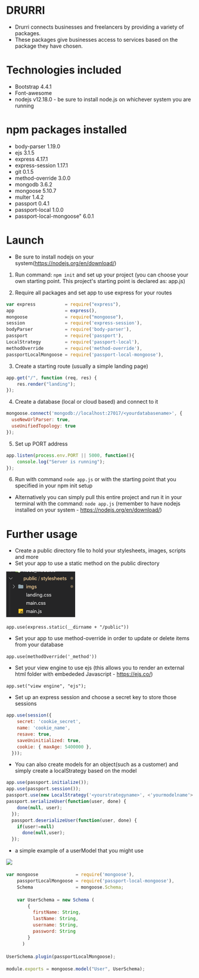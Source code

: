 # DRURRI

-   Drurri connects businesses and freelancers by providing a variety of
    packages.
-   These packages give businesses access to services based on the package they
    have chosen.

# Technologies included

-   Bootstrap 4.4.1
-   Font-awesome
-   nodejs v12.18.0 - be sure to install node.js on whichever system you are
    running

# npm packages installed

-   body-parser 1.19.0
-   ejs 3.1.5
-   express 4.17.1
-   express-session 1.17.1
-   git 0.1.5
-   method-override 3.0.0
-   mongodb 3.6.2
-   mongoose 5.10.7
-   multer 1.4.2
-   passport 0.4.1
-   passport-local 1.0.0
-   passport-local-mongoose" 6.0.1

# Launch

-   Be sure to install nodejs on your system(https://nodejs.org/en/download/)

1. Run command: `npm init` and set up your project (you can choose your own
   starting point. This project's starting point is declared as: app.js)

2. Require all packages and set app to use express for your routes

```javascript
var express           = require("express"),
app                   = express(),
mongoose              = require("mongoose"),
session               = require('express-session'),
bodyParser            = require('body-parser'),
passport              = require('passport'),
LocalStrategy         = require('passport-local'),
methodOverride        = require('method-override'),
passportLocalMongoose = require('passport-local-mongoose'),
```

3. Create a starting route (usually a simple landing page)

```javascript
app.get("/", function (req, res) {
	res.render("landing");
});
```

4. Create a database (local or cloud based) and connect to it

```Javascript
mongoose.connect('mongodb://localhost:27017/<yourdatabasename>', {
  useNewUrlParser: true,
  useUnifiedTopology: true
});
```

5. Set up PORT address

```Javascript
app.listen(process.env.PORT || 5000, function(){
	console.log("Server is running");
});
```

6.  Run with command `node app.js` or with the starting point that you specified
    in your npm init setup

-   Alternatively you can simply pull this entire project and run it in your
    terminal with the command: `node app.js` (remember to have nodejs installed
    on your system - https://nodejs.org/en/download/)

# Further usage

-   Create a public directory file to hold your stylesheets, images, scripts and
    more
-   Set your app to use a static method on the public directory

<img src='/public/stylesheets/imgs/public.png'>

`app.use(express.static(__dirname + "/public"))`

-   Set your app to use method-override in order to update or delete items from
    your database

`app.use(methodOverride('_method'))`

-   Set your view engine to use ejs (this allows you to render an external html
    folder with embededed Javascript - https://ejs.co/)

`app.set("view engine", "ejs");`

-   Set up an express session and choose a secret key to store those sessions

```JavaScript
app.use(session({
    secret: 'cookie_secret',
    name: 'cookie_name',
    resave: true,
    saveUninitialized: true,
    cookie: { maxAge: 5400000 },
  }));
```

-   You can also create models for an object(such as a customer) and simply
    create a localStrategy based on the model

```Javascript
app.use(passport.initialize());
app.use(passport.session());
passport.use(new LocalStrategy('<yourstrategyname>', <'yourmodelname'>.authenticate()));
passport.serializeUser(function(user, done) {
    done(null, user);
  });
  passport.deserializeUser(function(user, done) {
    if(user!=null)
      done(null,user);
  });

```

-   a simple example of a userModel that you might use

<img src='./public/stylesheets.imgs/ejs.png'>

```Javascript
var mongoose              = require('mongoose'),
    passportLocalMongoose = require('passport-local-mongoose'),
    Schema                = mongoose.Schema;

    var UserSchema = new Schema (
        {
          firstName: String,
          lastName: String,
          username: String,
          password: String
        }
      )

UserSchema.plugin(passportLocalMongoose);

module.exports = mongoose.model("User", UserSchema);
```
